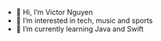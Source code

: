 - 👋 Hi, I’m Victor Nguyen
- 👀 I’m interested in tech, music and sports
- 🌱 I’m currently learning Java and Swift

<!---
daysOfOurLife/daysOfOurLife is a ✨ special ✨ repository because its `README.md` (this file) appears on your GitHub profile.
You can click the Preview link to take a look at your changes.
--->
